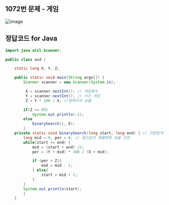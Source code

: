 ## 1072번 문제 - 게임

![image](https://user-images.githubusercontent.com/92222661/153145419-aac2b385-fe73-456f-9f45-35478e495980.png)

## 정답코드 for Java
```java
import java.util.Scanner;

public class asd {

    static long X, Y, Z;

    public static void main(String args[]) {
        Scanner scanner = new Scanner(System.in);

         X = scanner.nextInt(); // 게임횟수
         Y = scanner.nextInt(); // 이긴 게임
         Z = Y * 100 / X; //형택이의 승률

        if(Z >= 99)
            System.out.println(-1);
        else
            binarySearch(1, X);
        }
    private static void binarySearch(long start, long end) { // 이분탐색 알고리즘
        long mid = 0, per = 0; // 중간값과 확률변화 비율 선언
        while(start <= end) {
            mid = (start + end) /2;
            per = (Y + mid) * 100 / (X + mid);

            if (per > Z){
                end = mid - 1;
            } else{
                start = mid + 1;
            }
        }
        System.out.println(start);
        }
    }

```
